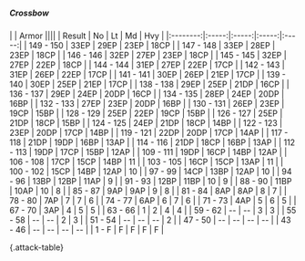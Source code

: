 ##### Crossbow

|      |   Armor   ||||
|   Result   |   No   |   Lt   |   Md   |   Hvy   |
|:--------:|:-----:|:-----:|:-----:|:-----:|
| 149 - 150 | 33EP | 29EP | 23EP | 18CP |
| 147 - 148 | 33EP | 28EP | 23EP | 18CP |
| 146 - 146 | 32EP | 27EP | 23EP | 18CP |
| 145 - 145 | 32EP | 27EP | 22EP | 18CP |
| 144 - 144 | 31EP | 27EP | 22EP | 17CP |
| 142 - 143 | 31EP | 26EP | 22EP | 17CP |
| 141 - 141 | 30EP | 26EP | 21EP | 17CP |
| 139 - 140 | 30EP | 25EP | 21EP | 17CP |
| 138 - 138 | 29EP | 25EP | 21DP | 16CP |
| 136 - 137 | 29EP | 24EP | 20DP | 16CP |
| 134 - 135 | 28EP | 24EP | 20DP | 16BP |
| 132 - 133 | 27EP | 23EP | 20DP | 16BP |
| 130 - 131 | 26EP | 23EP | 19CP | 15BP |
| 128 - 129 | 25EP | 22EP | 19CP | 15BP |
| 126 - 127 | 25EP | 21DP | 18CP | 15BP |
| 124 - 125 | 24EP | 21DP | 18CP | 14BP |
| 122 - 123 | 23EP | 20DP | 17CP | 14BP |
| 119 - 121 | 22DP | 20DP | 17CP | 14AP |
| 117 - 118 | 21DP | 19DP | 16BP | 13AP |
| 114 - 116 | 21DP | 18CP | 16BP | 13AP |
| 112 - 113 | 19DP | 17CP | 15BP | 12AP |
| 109 - 111 | 19DP | 16CP | 14BP | 12AP |
| 106 - 108 | 17CP | 15CP | 14BP | 11 |
| 103 - 105 | 16CP | 15CP | 13AP | 11 |
| 100 - 102 | 15CP | 14BP | 12AP | 10 |
| 97 - 99 | 14CP | 13BP | 12AP | 10 |
| 94 - 96 | 13BP | 12BP | 11AP | 9 |
| 91 - 93 | 12BP | 11BP | 10 | 9 |
| 88 - 90 | 11BP | 10AP | 10 | 8 |
| 85 - 87 | 9AP | 9AP | 9 | 8 |
| 81 - 84 | 8AP | 8AP | 8 | 7 |
| 78 - 80 | 7AP | 7 | 7 | 6 |
| 74 - 77 | 6AP | 6 | 7 | 6 |
| 71 - 73 | 4AP | 5 | 6 | 5 |
| 67 - 70 | 3AP | 4 | 5 | 5 |
| 63 - 66 | 1 | 2 | 4 | 4 |
| 59 - 62 | --  | --  | 3 | 3 |
| 55 - 58 | --  | --  | 2 | 3 |
| 51 - 54 | --  | --  | --  | 2 |
| 47 - 50 | --  | --  | --  | --  |
| 43 - 46 | --  | --  | --  | --  |
| 1 - F | F | F | F | F |

{.attack-table}
